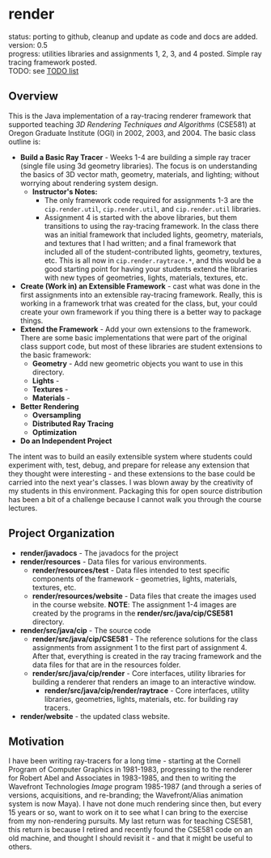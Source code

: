 # render

status: porting to github, cleanup and update as code and docs are added. 
version: 0.5  
progress: utilities libraries and assignments 1, 2, 3, and 4 posted. Simple ray tracing framework posted.  
TODO: see [TODO list](./TODO.md)

## Overview
This is the Java implementation of a ray-tracing renderer framework that supported teaching *3D Rendering Techniques and
Algorithms* (CSE581) at Oregon Graduate Institute (OGI) in 2002, 2003, and 2004. The basic class outline is:
* **Build a Basic Ray Tracer** - Weeks 1-4 are building a simple ray tracer (single file using 3d geometry libraries). The focus
  is on understanding the basics of 3D vector math, geometry, materials, and lighting; without worrying about rendering
  system design.
  * **Instructor's Notes:**
    * The only framework code required for assignments 1-3 are the `cip.render.util`, `cip.render.util`,
      and `cip.render.util` libraries.
    * Assignment 4 is started with the above libraries, but them transitions to using the ray-tracing framework. In the class
      there was an initial framework that included lights, geometry, materials, and textures that I had written; and a final
      framework that included all of the student-contributed lights, geometry, textures, etc. This is all now in
      `cip.render.raytrace.*`, and this would be a good starting point for having your students extend the libraries with new
      types of geometries, lights, materials, textures, etc.
* **Create (Work in) an Extensible Framework** - cast what was done in the first assignments into an extensible ray-tracing
  framework. Really, this is working in a framework trhat was created for the class, but, your could create your own framework
  if you thing there is a better way to package things.
* **Extend the Framework** - Add your own extensions to the framework. There are some basic implementations that were part of
  the original class support code, but most of these libraries are student extensions to the basic framework:
  * **Geometry** - Add new geometric objects you want to use in this directory.
  * **Lights** - 
  * **Textures** -
  * **Materials** -
* **Better Rendering**
  * **Oversampling**
  * **Distributed Ray Tracing**
  * **Optimization**
* **Do an Independent Project**

The intent was to build an easily extensible system where students could experiment with, test, debug, and prepare for release any
extension that they thought were interesting - and these extensions to the base could be carried into the next year's
classes. I was blown away by the creativity of my students in this environment. Packaging this
for open source distribution has been a bit of a challenge because I cannot walk you through the course lectures.

## Project Organization
* **render/javadocs** - The javadocs for the project
* **render/resources** - Data files for various environments.
  * **render/resources/test** - Data files intended to test specific components of the framework - geometries, lights,
    materials, textures, etc.
  * **render/resources/website** - Data files that create the images used in the course website. **NOTE**: The assignment
    1-4 images are created by the programs in the **render/src/java/cip/CSE581** directory.
* **render/src/java/cip** - The source code
  * **render/src/java/cip/CSE581** - The reference solutions for the class assignments from assignment 1 to the first
    part of assignment 4. After that, everything is created in the ray tracing framework and the data files for that
    are in the resources folder.
  * **render/src/java/cip/render** - Core interfaces, utility libraries for building a renderer that renders an image
    to an interactive window.
    * **render/src/java/cip/render/raytrace** - Core interfaces, utility libraries, geometries, lights, materials, etc.
      for building ray tracers.
* **render/website** - the updated class website.

## Motivation
I have been writing ray-tracers for a long time - starting at the Cornell Program of Computer Graphics in 1981-1983, progressing
to the renderer for Robert Abel and Associates in 1983-1985, and then to writing the Wavefront Technologies *Image* program
1985-1987 (and through a series of versions, acquisitions, and re-branding; the Wavefront/Alias animation system is
now Maya). I have not done much rendering since then, but every 15 years or so, want to work on it to see what I can bring
to the exercise from my non-rendering pursuits. My last return was for teaching CSE581, this return is because I retired and
recently found the CSE581 code on an old machine, and thought I should revisit it - and that it might be useful to others.
